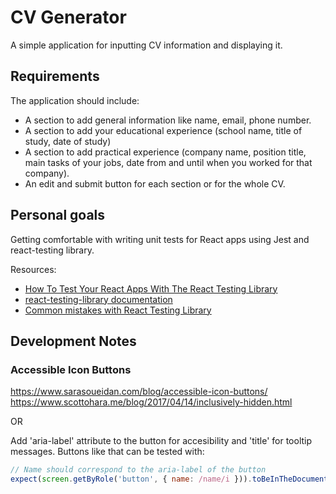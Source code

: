 # CV Generator

A simple application for inputting CV information and displaying it.

## Requirements

The application should include:

-   A section to add general information like name, email, phone number.
-   A section to add your educational experience (school name, title of study, date of study)
-   A section to add practical experience (company name, position title, main tasks of your jobs, date from and until when you worked for that company).
-   An edit and submit button for each section or for the whole CV.

## Personal goals

Getting comfortable with writing unit tests for React apps using Jest and react-testing library.

Resources:

-   [How To Test Your React Apps With The React Testing Library](https://www.smashingmagazine.com/2020/07/react-apps-testing-library/)
-   [react-testing-library documentation](https://testing-library.com/)
-   [Common mistakes with React Testing Library](https://kentcdodds.com/blog/common-mistakes-with-react-testing-library/)

## Development Notes

### Accessible Icon Buttons

https://www.sarasoueidan.com/blog/accessible-icon-buttons/
https://www.scottohara.me/blog/2017/04/14/inclusively-hidden.html

OR

Add 'aria-label' attribute to the button for accesibility and 'title' for tooltip messages. Buttons like that can be tested with:

```javascript
// Name should correspond to the aria-label of the button
expect(screen.getByRole('button', { name: /name/i })).toBeInTheDocument();
```
